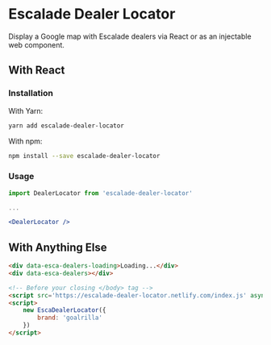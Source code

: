 # Escalade Dealer Locator

Display a Google map with Escalade dealers via React or as an injectable web component.

## With React

### Installation

With Yarn:

```bash
yarn add escalade-dealer-locator
```

With npm:

```bash
npm install --save escalade-dealer-locator
```

### Usage

```jsx
import DealerLocator from 'escalade-dealer-locator'

...

<DealerLocator />
```

## With Anything Else

```html
<div data-esca-dealers-loading>Loading...</div>
<div data-esca-dealers></div>

<!-- Before your closing </body> tag -->
<script src='https://escalade-dealer-locator.netlify.com/index.js' async></script>
<script>
	new EscaDealerLocator({
		brand: 'goalrilla'
	})
</script>
```